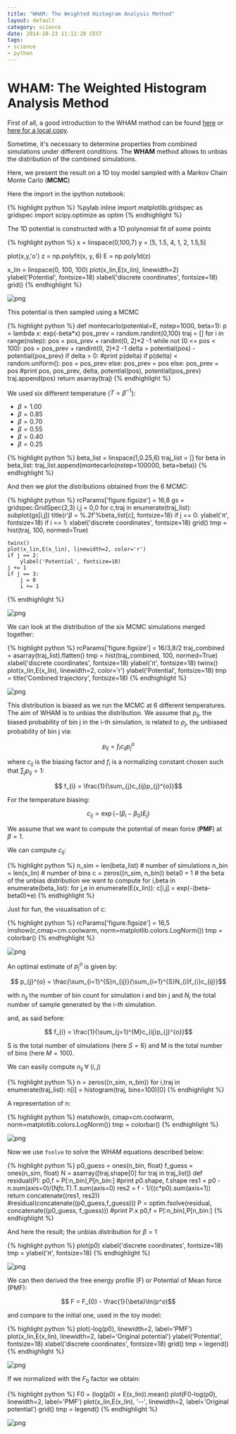```yaml
---
title: "WHAM: The Weighted Histogram Analysis Method"
layout: default
category: science
date: 2014-10-23 11:12:28 CEST
tags:
- science
- python
---
```


# WHAM: The Weighted Histogram Analysis Method

First of all, a good introduction to the WHAM method can be found [here](http://biomaps.rutgers.edu/wham_derivation.pdf) or [here for a local copy](/assets/wham_derivation.pdf).

Sometime, it's necessary to determine properties from combined simulations under
different conditions. The **WHAM** method allows to unbias the distribution of
the combined simulations.

Here, we present the result on a 1D toy model sampled with a Markov Chain Monte
Carlo (**MCMC**)

Here the import in the ipython notebook:

{% highlight python %}
%pylab inline
import matplotlib.gridspec as gridspec
import scipy.optimize as optim
{% endhighlight %}

The 1D potential is constructed with a 1D polynomial fit of some points

{% highlight python %}
x = linspace(0,100,7)
y = [5, 1.5, 4, 1, 2, 1.5,5]

plot(x,y,'o')
z = np.polyfit(x, y, 6)
E = np.poly1d(z)

x_lin = linspace(0, 100, 100)
plot(x_lin,E(x_lin), linewidth=2)
ylabel('Potential', fontsize=18)
xlabel('discrete coordinates', fontsize=18)
grid()
{% endhighlight %}

![png](/assets/wham_files/wham_4_0.png)


This potential is then sampled using a MCMC

{% highlight python %}
def montecarlo(potential=E, nstep=1000, beta=1):
    p = lambda x: exp(-beta*x)
    pos_prev = random.randint(0,100)
    traj = []
    for i in range(nstep):
        pos = pos_prev + randint(0, 2)*2 -1
        while not (0 <= pos < 100):
            pos = pos_prev + randint(0, 2)*2 -1
        delta = potential(pos) - potential(pos_prev)
        if delta > 0:
            #print p(delta)
            if p(delta) < random.uniform():
                pos = pos_prev
            else:
                pos_prev = pos
        else:
            pos_prev = pos
        #print pos, pos_prev, delta, potential(pos), potential(pos_prev)
        traj.append(pos)
    return asarray(traj)
{% endhighlight %}

We used six different temperature ($T=\beta^{-1}$):
- $\beta=1.00$
- $\beta=0.85$
- $\beta=0.70$
- $\beta=0.55$
- $\beta=0.40$
- $\beta=0.25$

{% highlight python %}
beta_list = linspace(1,0.25,6)
traj_list = []
for beta in beta_list:
    traj_list.append(montecarlo(nstep=100000, beta=beta))
{% endhighlight %}

And then we plot the distributions obtained from the 6 MCMC:

{% highlight python %}
rcParams['figure.figsize'] = 16,8
gs = gridspec.GridSpec(2,3)
i,j = 0,0
for c,traj in enumerate(traj_list):
    subplot(gs[i,j])
    title(r'$\beta$ = %.2f'%beta_list[c], fontsize=18)
    if j == 0:
        ylabel('$\pi$', fontsize=18)
    if i == 1:
        xlabel('discrete coordinates', fontsize=18)
    grid()
    tmp = hist(traj, 100, normed=True)

    twinx()
    plot(x_lin,E(x_lin), linewidth=2, color='r')
    if j == 2:
        ylabel('Potential', fontsize=18)
    j += 1
    if j == 3:
        j = 0
        i += 1
{% endhighlight %}


![png](/assets/wham_files/wham_10_0.png)


We can look at the distribution of the six MCMC simulations merged together:

{% highlight python %}
rcParams['figure.figsize'] = 16/3,8/2
traj_combined = asarray(traj_list).flatten()
tmp = hist(traj_combined, 100, normed=True)
xlabel('discrete coordinates', fontsize=18)
ylabel('$\pi$', fontsize=18)
twinx()
plot(x_lin,E(x_lin), linewidth=2, color='r')
ylabel('Potential', fontsize=18)
tmp = title('Combined trajectory', fontsize=18)
{% endhighlight %}

![png](/assets/wham_files/wham_12_0.png)


This distribution is biased as we run the MCMC at 6 different temperatures. The
aim of WHAM is to unbias the distribution. We assume that $p_{ij}$, the biased
probability of bin j in the i-th simulation, is related to $p_{j}$, the unbiased
probability of bin j via:

$$ p_{ij} = f_{i}c_{ij}p_{j}^{o}$$

where $c_{ij}$ is the biasing factor and $f_{i}$ is a normalizing constant
chosen such that $\sum_{j}p_{ij}=1$:

$$ f_{i} = \frac{1}{\sum_{j}c_{ij}p_{j}^{o}}$$

For the temperature biasing:

$$c_{ij} = \exp{(-(\beta_{i}-\beta_{0})E_{j})}$$

We assume that we want to compute the potential of mean force (**PMF**) at
$\beta=1$.

We can compute $c_{ij}$:

{% highlight python %}
n_sim = len(beta_list) # number of simulations
n_bin = len(x_lin) # number of bins
c = zeros((n_sim, n_bin))
beta0 = 1 # the beta of the unbias distribution we want to compute
for i,beta in enumerate(beta_list):
    for j,e in enumerate(E(x_lin)):
        c[i,j] = exp(-(beta-beta0)*e)
{% endhighlight %}

Just for fun, the visualisation of c:

{% highlight python %}
rcParams['figure.figsize'] = 16,5
imshow(c,cmap=cm.coolwarm, norm=matplotlib.colors.LogNorm())
tmp = colorbar()
{% endhighlight %}

![png](/assets/wham_files/wham_18_0.png)


An optimal estimate of $p_{j}^{o}$ is given by:

$$ p_{j}^{o} = \frac{\sum_{i=1}^{S}n_{ij}}{\sum_{i=1}^{S}N_{i}f_{i}c_{ij}}$$

with $n_{ij}$ the number of bin count for simulation i and bin j and $N_{i}$ the
total number of sample generated by the i-th simulation.

and, as said before:

$$ f_{i} = \frac{1}{\sum_{j=1}^{M}c_{ij}p_{j}^{o}}$$

S is the total number of simulations (here $S=6$) and M is the total number of
bins (here $M=100$).

We can easily compute $n_{ij}\;\forall\;(i,j)$

{% highlight python %}
n = zeros((n_sim, n_bin))
for i,traj in enumerate(traj_list):
    n[i] = histogram(traj, bins=100)[0]
{% endhighlight %}

A representation of n:

{% highlight python %}
matshow(n, cmap=cm.coolwarm, norm=matplotlib.colors.LogNorm())
tmp = colorbar()
{% endhighlight %}

![png](/assets/wham_files/wham_23_0.png)


Now we use `fsolve` to solve the WHAM equations described below:

{% highlight python %}
p0_guess = ones(n_bin, float)
f_guess = ones(n_sim, float)
N = asarray([traj.shape[0] for traj in traj_list])
def residual(P):
    p0,f = P[:n_bin],P[n_bin:]
    #print p0.shape, f.shape
    res1 = p0 - n.sum(axis=0)/(N*f*c.T).T.sum(axis=0)
    res2 = f - 1/((c*p0).sum(axis=1))
    return concatenate((res1, res2))
#residual(concatenate((p0_guess,f_guess)))
P = optim.fsolve(residual, concatenate((p0_guess, f_guess)))
#print P.x
p0,f = P[:n_bin],P[n_bin:]
{% endhighlight %}

And here the result; the unbias distribution for $\beta=1$

{% highlight python %}
plot(p0)
xlabel('discrete coordinates', fontsize=18)
tmp = ylabel('$\pi$', fontsize=18)
{% endhighlight %}

![png](/assets/wham_files/wham_27_0.png)


We can then derived the free energy profile (F) or Potential of Mean force
(PMF):

$$ F = F_{0} - \frac{1}{\beta}\ln(p^o)$$

and compare to the initial one, used in the toy model:

{% highlight python %}
plot(-log(p0), linewidth=2, label='PMF')
plot(x_lin,E(x_lin), linewidth=2, label='Original potential')
ylabel('Potential', fontsize=18)
xlabel('discrete coordinates', fontsize=18)
grid()
tmp = legend()
{% endhighlight %}

![png](/assets/wham_files/wham_29_0.png)


If we normalized with the $F_{0}$ factor we obtain:

{% highlight python %}
F0 = (log(p0) + E(x_lin)).mean()
plot(F0-log(p0), linewidth=2, label='PMF')
plot(x_lin,E(x_lin), '--', linewidth=2, label='Original potential')
grid()
tmp = legend()
{% endhighlight %}

![png](/assets/wham_files/wham_31_0.png)

